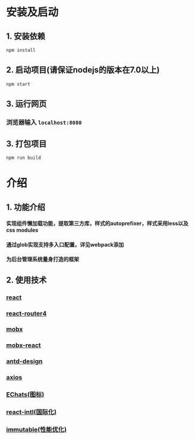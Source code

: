 # 安装及启动
## 1. 安装依赖 
`npm install`
## 2. 启动项目(请保证nodejs的版本在7.0以上)
`npm start`
## 3. 运行网页
### 浏览器输入 `localhost:8080`
## 3. 打包项目
`npm run build`
# 介绍
## 1. 功能介绍
#### 实现组件懒加载功能，提取第三方库，样式的autoprefixer，样式采用less以及css modules
#### 通过glob实现支持多入口配置，详见webpack添加
#### 为后台管理系统量身打造的框架
## 2. 使用技术
### [react](https://facebook.github.io/react/)
### [react-router4](https://github.com/ReactTraining/react-router)
### [mobx](https://github.com/mobxjs/mobx)
### [mobx-react](https://github.com/mobxjs/mobx-react)
### [antd-design](https://ant.design/docs/react/introduce-cn)
### [axios](https://github.com/mzabriskie/axios)
### [EChats(图标)](https://echarts.baidu.com/)
### [react-intl(国际化)](https://www.npmjs.com/package/react-intl)
### [immutable(性能优化)](https://www.jianshu.com/p/0fa8c7456c15)